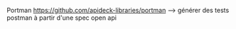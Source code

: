 Portman https://github.com/apideck-libraries/portman
--> générer des tests postman à partir d'une spec open api
